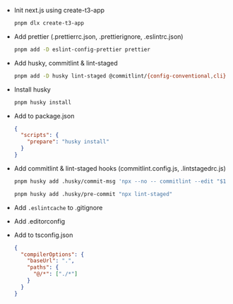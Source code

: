 - Init next.js using create-t3-app

  ```bash
  pnpm dlx create-t3-app
  ```

- Add prettier (.prettierrc.json, .prettierignore, .eslintrc.json)

  ```bash
  pnpm add -D eslint-config-prettier prettier
  ```

- Add husky, commitlint & lint-staged

  ```bash
  pnpm add -D husky lint-staged @commitlint/{config-conventional,cli}
  ```

- Install husky

  ```bash
  pnpm husky install
  ```

- Add to package.json

  ```json
  {
    "scripts": {
      "prepare": "husky install"
    }
  }
  ```

- Add commitlint & lint-staged hooks (commitlint.config.js, .lintstagedrc.js)

  ```bash
  pnpm husky add .husky/commit-msg 'npx --no -- commitlint --edit "$1"'

  pnpm husky add .husky/pre-commit "npx lint-staged"
  ```

- Add `.eslintcache` to .gitignore

- Add .editorconfig

- Add to tsconfig.json

  ```json
  {
    "compilerOptions": {
      "baseUrl": ".",
      "paths": {
        "@/*": ["./*"]
      }
    }
  }
  ```
